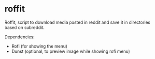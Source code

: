 # roffit
Roffit, script to download media posted in reddit and save it in directories based on subreddit.

Dependencies:
- Rofi (for showing the menu)
- Dunst (optional, to preview image while showing rofi menu)
